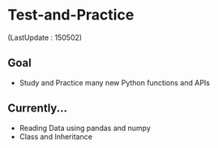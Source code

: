 # Test-and-Practice
(LastUpdate : 150502)

## Goal 
* Study and Practice many new Python functions and APIs 

## Currently... 
* Reading Data using pandas and numpy 
* Class and Inheritance
